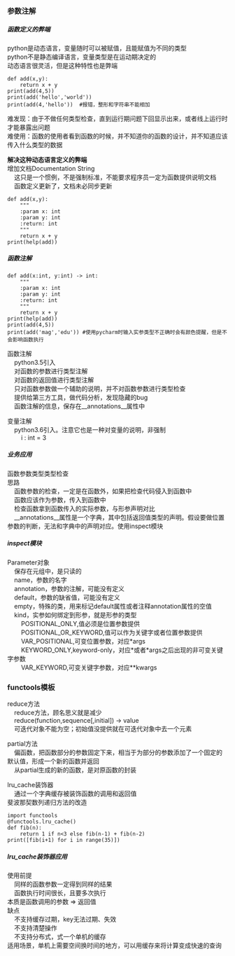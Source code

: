 ### 参数注解
##### 函数定义的弊端
python是动态语言，变量随时可以被赋值，且能赋值为不同的类型  
python不是静态编译语言，变量类型是在运动期决定的  
动态语言很灵活，但是这种特性也是弊端
~~~
def add(x,y):
    return x + y
print(add(4,5))
print(add('hello','world'))
print(add(4,'hello'))  #报错，整形和字符串不能相加
~~~
难发现：由于不做任何类型检查，直到运行期问题下回显示出来，或者线上运行时才能暴露出问题  
难使用：函数的使用者看到函数的时候，并不知道你的函数的设计，并不知道应该传入什么类型的数据  

**解决这种动态语言定义的弊端**  
增加文档Documentation String  
&nbsp;&nbsp;&nbsp;&nbsp;这只是一个惯例，不是强制标准，不能要求程序员一定为函数提供说明文档  
&nbsp;&nbsp;&nbsp;&nbsp;函数定义更新了，文档未必同步更新
~~~
def add(x,y):
    """
    :param x: int
    :param y: int
    :return: int
    """
    return x + y
print(help(add))
~~~
##### 函数注解
~~~
def add(x:int, y:int) -> int:
    """
    :param x: int
    :param y: int
    :return: int
    """
    return x + y
print(help(add))
print(add(4,5))
print(add('mag','edu')) #使用pycharm时输入实参类型不正确时会有颜色提醒，但是不会影响函数执行
~~~
函数注解  
&nbsp;&nbsp;&nbsp;&nbsp;python3.5引入  
&nbsp;&nbsp;&nbsp;&nbsp;对函数的参数进行类型注解  
&nbsp;&nbsp;&nbsp;&nbsp;对函数的返回值进行类型注解  
&nbsp;&nbsp;&nbsp;&nbsp;只对函数参数做一个辅助的说明，并不对函数参数进行类型检查  
&nbsp;&nbsp;&nbsp;&nbsp;提供给第三方工具，做代码分析，发现隐藏的bug  
&nbsp;&nbsp;&nbsp;&nbsp;函数注解的信息，保存在__annotations__属性中  

变量注解  
&nbsp;&nbsp;&nbsp;&nbsp;python3.6引入。注意它也是一种对变量的说明，非强制  
&nbsp;&nbsp;&nbsp;&nbsp;&nbsp;&nbsp;&nbsp;&nbsp;i : int = 3

##### 业务应用
函数参数类型类型检查  
思路  
&nbsp;&nbsp;&nbsp;&nbsp;函数参数的检查，一定是在函数外，如果把检查代码侵入到函数中  
&nbsp;&nbsp;&nbsp;&nbsp;函数应该作为参数，传入到函数中  
&nbsp;&nbsp;&nbsp;&nbsp;检查函数拿到函数传入的实际参数，与形参声明对比  
&nbsp;&nbsp;&nbsp;&nbsp;__annotations__属性是一个字典，其中包括返回值类型的声明。假设要做位置参数的判断，无法和字典中的声明对应。使用inspect模块  

##### inspect模块
Parameter对象  
&nbsp;&nbsp;&nbsp;&nbsp;保存在元组中，是只读的  
&nbsp;&nbsp;&nbsp;&nbsp;name，参数的名字  
&nbsp;&nbsp;&nbsp;&nbsp;annotation，参数的注解，可能没有定义  
&nbsp;&nbsp;&nbsp;&nbsp;default，参数的缺省值，可能没有定义  
&nbsp;&nbsp;&nbsp;&nbsp;empty，特殊的类，用来标记default属性或者注释annotation属性的空值  
&nbsp;&nbsp;&nbsp;&nbsp;kind，实参如何绑定到形参，就是形参的类型  
&nbsp;&nbsp;&nbsp;&nbsp;&nbsp;&nbsp;&nbsp;&nbsp;POSITIONAL_ONLY,值必须是位置参数提供  
&nbsp;&nbsp;&nbsp;&nbsp;&nbsp;&nbsp;&nbsp;&nbsp;POSITIONAL_OR_KEYWORD,值可以作为关键字或者位置参数提供  
&nbsp;&nbsp;&nbsp;&nbsp;&nbsp;&nbsp;&nbsp;&nbsp;VAR_POSITIONAL,可变位置参数，对应*args  
&nbsp;&nbsp;&nbsp;&nbsp;&nbsp;&nbsp;&nbsp;&nbsp;KEYWORD_ONLY,keyword-only，对应\*或者\*args之后出现的非可变关键字参数  
&nbsp;&nbsp;&nbsp;&nbsp;&nbsp;&nbsp;&nbsp;&nbsp;VAR_KEYWORD,可变关键字参数，对应**kwargs

### functools模板
reduce方法  
&nbsp;&nbsp;&nbsp;&nbsp;reduce方法，顾名思义就是减少  
&nbsp;&nbsp;&nbsp;&nbsp;reduce(function,sequence[,initial]) -> value  
&nbsp;&nbsp;&nbsp;&nbsp;可迭代对象不能为空；初始值没提供就在可迭代对象中去一个元素  

partial方法  
&nbsp;&nbsp;&nbsp;&nbsp;偏函数，把函数部分的参数固定下来，相当于为部分的参数添加了一个固定的默认值，形成一个新的函数并返回  
&nbsp;&nbsp;&nbsp;&nbsp;从partial生成的新的函数，是对原函数的封装  

lru_cache装饰器  
&nbsp;&nbsp;&nbsp;&nbsp;通过一个字典缓存被装饰函数的调用和返回值  
斐波那契数列递归方法的改造
~~~
import functools
@functools.lru_cache()
def fib(n):
    return 1 if n<3 else fib(n-1) + fib(n-2)
print([fib(i+1) for i in range(35)])
~~~
##### lru_cache装饰器应用  
使用前提  
&nbsp;&nbsp;&nbsp;&nbsp;同样的函数参数一定得到同样的结果  
&nbsp;&nbsp;&nbsp;&nbsp;函数执行时间很长，且要多次执行  
本质是函数调用的参数 => 返回值  
缺点  
&nbsp;&nbsp;&nbsp;&nbsp;不支持缓存过期，key无法过期、失效  
&nbsp;&nbsp;&nbsp;&nbsp;不支持清楚操作  
&nbsp;&nbsp;&nbsp;&nbsp;不支持分布式，式一个单机的缓存  
适用场景，单机上需要空间换时间的地方，可以用缓存来将计算变成快速的查询